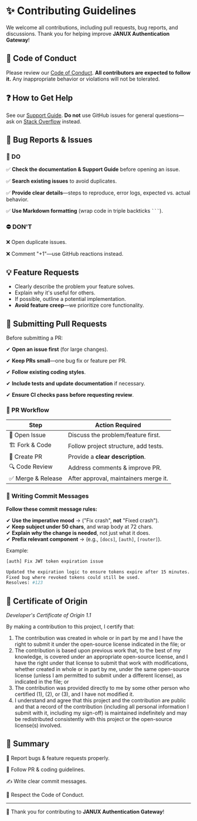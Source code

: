 # ✨ Contributing Guidelines  

We welcome all contributions, including pull requests, bug reports, and discussions. Thank you for helping improve **JANUX Authentication Gateway**!

## 📜 Code of Conduct  

Please review our [Code of Conduct](CODE_OF_CONDUCT.md). **All contributors are expected to follow it.** Any inappropriate behavior or violations will not be tolerated.  

## ❓ How to Get Help  

See our [Support Guide](SUPPORT.md). **Do not** use GitHub issues for general questions—ask on [Stack Overflow](https://stackoverflow.com) instead.  

## 🐞 Bug Reports & Issues  



### 🏁 DO 

✅ **Check the documentation & Support Guide** before opening an issue.  

✅ **Search existing issues** to avoid duplicates.  

✅ **Provide clear details**—steps to reproduce, error logs, expected vs. actual behavior.  

✅ **Use Markdown formatting** (wrap code in triple backticks ` ``` `).  


### ⛔ DON'T 

❌ Open duplicate issues.

❌ Comment "+1"—use GitHub reactions instead.  


## 💡 Feature Requests  

- Clearly describe the problem your feature solves.  
- Explain why it's useful for others.  
- If possible, outline a potential implementation.  
- **Avoid feature creep**—we prioritize core functionality.  

## 🚀 Submitting Pull Requests  

Before submitting a PR:  

✔ **Open an issue first** (for large changes).  

✔ **Keep PRs small**—one bug fix or feature per PR.  

✔ **Follow existing coding styles**.  

✔ **Include tests and update documentation** if necessary.  

✔ **Ensure CI checks pass before requesting review**.  


### 🔄 PR Workflow  

| Step                 | Action Required |
|----------------------|----------------|
| 📝 Open Issue       | Discuss the problem/feature first. |
| 🏗️ Fork & Code    | Follow project structure, add tests. |
| 📑 Create PR       | Provide a **clear description**. |
| 🔍 Code Review     | Address comments & improve PR. |
| ✅ Merge & Release | After approval, maintainers merge it. |


### 📝 Writing Commit Messages  

**Follow these commit message rules:**  

✔ **Use the imperative mood** → ("Fix crash", **not** "Fixed crash").  
✔ **Keep subject under 50 chars**, and wrap body at 72 chars.  
✔ **Explain _why_ the change is needed**, not just what it does.  
✔ **Prefix relevant component** → (e.g., `[docs]`, `[auth]`, `[router]`).  

Example:  
```bash
[auth] Fix JWT token expiration issue

Updated the expiration logic to ensure tokens expire after 15 minutes.
Fixed bug where revoked tokens could still be used.
Resolves: #123
```

## 🏅 Certificate of Origin

*Developer's Certificate of Origin 1.1*

By making a contribution to this project, I certify that:

1. The contribution was created in whole or in part by me and I have the right to submit it under the open-source license indicated in the file; or
2. The contribution is based upon previous work that, to the best of my knowledge, is covered under an appropriate open-source license, and I have the right under that license to submit that work with modifications, whether created in whole or in part by me, under the same open-source license (unless I am permitted to submit under a different license), as indicated in the file; or
3. The contribution was provided directly to me by some other person who certified (1), (2), or (3), and I have not modified it.
4. I understand and agree that this project and the contribution are public and that a record of the contribution (including all personal information I submit with it, including my sign-off) is maintained indefinitely and may be redistributed consistently with this project or the open-source license(s) involved.

## 📌 Summary

🎯 Report bugs & feature requests properly.

🚀 Follow PR & coding guidelines.

✍ Write clear commit messages.

📜 Respect the Code of Conduct.

---

🙌 Thank you for contributing to **JANUX Authentication Gateway**!